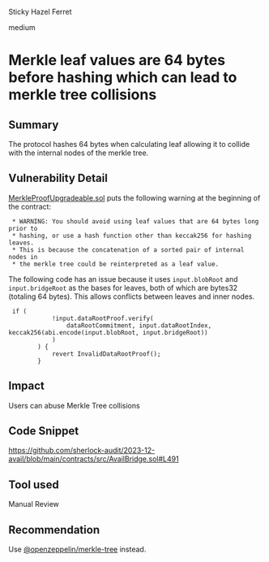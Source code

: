 Sticky Hazel Ferret

medium

# Merkle leaf values are 64 bytes before hashing which can lead to merkle tree collisions

## Summary
The protocol hashes 64 bytes when calculating leaf allowing it to collide with the internal nodes of the merkle tree.


## Vulnerability Detail
[MerkleProofUpgradeable.sol](https://docs.openzeppelin.com/contracts/4.x/api/utils#MerkleProof) puts the following warning at the beginning of the contract:
```solidity
 * WARNING: You should avoid using leaf values that are 64 bytes long prior to
 * hashing, or use a hash function other than keccak256 for hashing leaves.
 * This is because the concatenation of a sorted pair of internal nodes in
 * the merkle tree could be reinterpreted as a leaf value.
```

The following code has an issue because it uses `input.blobRoot` and `input.bridgeRoot` as the bases for leaves, both of which are bytes32 (totaling 64 bytes). This allows conflicts between leaves and inner nodes.
```solidity
 if (
            !input.dataRootProof.verify(
                dataRootCommitment, input.dataRootIndex, keccak256(abi.encode(input.blobRoot, input.bridgeRoot))
            )
        ) {
            revert InvalidDataRootProof();
        }
```

## Impact
Users can abuse Merkle Tree collisions

## Code Snippet
https://github.com/sherlock-audit/2023-12-avail/blob/main/contracts/src/AvailBridge.sol#L491
## Tool used

Manual Review

## Recommendation
Use [@openzeppelin/merkle-tree](https://github.com/OpenZeppelin/merkle-tree) instead.